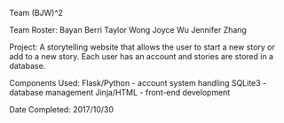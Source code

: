 Team (BJW)^2

Team Roster:
Bayan Berri
Taylor Wong
Joyce Wu
Jennifer Zhang

Project: A storytelling website that allows the user to start a new story or add to a new story. Each user has an account and stories are stored in a database.

Components Used:
Flask/Python - account system handling
SQLite3 - database management
Jinja/HTML - front-end development

Date Completed: 2017/10/30
